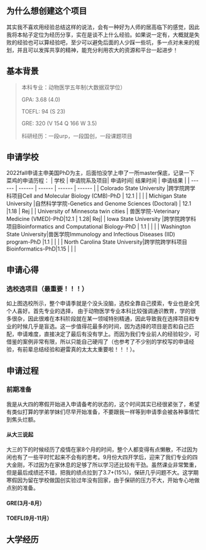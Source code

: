 ## 为什么想创建这个项目
其实我不喜欢用经验总结这样的说法，会有一种好为人师的居高临下的感觉，因此我将本帖子定位为经历分享，实在是谈不上什么经验。如果说一定有，大概就是失败的经验也可以算经验吧，至少可以避免后面的人少踩一些坑，多一点对未来的规划，并且可以发挥共享的精神，能充分利用农大的资源和平台一起进步！

## 基本背景
> 本科专业：动物医学五年制(大数据双学位）
> 
> GPA: 3.68 (4.0)
>   
> TOEFL: 94 (S 23)
> 
> GRE: 320 (V 154 Q 166 W 3.5)  
> 
> 科研经历：一段urp，一段国创，一段课题项目

## 申请学校
2022fall申请主申美国PhD为主，后面怕没学上申了一所master保底，记录一下菜鸡的申请历程：
| 学校 | 申请院系及项目| 申请时间| 结果时间 | 申请结果 |
| ------ | ------ | ------ | ------ | ------ |
| Colorado State University |跨学院跨学科项目Cell and Molecular Biology (CMB)-PhD | 12.1 | | |
| Michigan State University |自然科学学院-Genetics and Genome Sciences (Doctoral) | 12.1 |1.18 | Rej |
| University of Minnesota twin cities | 兽医学院-Veterinary Medicine (VMED)-PhD|12.1 | 1.28| Rej|
| Iowa State University |跨学院跨学科项目Bioinformatics and Computational Biology-PhD | 1.1 | | |
| Washington State University|兽医学院Immunology and Infectious Diseases (IID) program-PhD |1.1 | | |
| North Carolina State University|跨学院跨学科项目Bioinformatics-PhD|1.15 | | |

## 申请心得
### 选校选项目（最重要！！！）
如上图选校所示，整个申请季就是个没头没脑，选校全靠自己摸索，专业也是全凭个人喜好。首先专业的选择， 由于动物医学专业本科比较强调通识教育，学的很多很杂，因此很难在本科阶段就在某一领域特别精通，因此导致我在选择项目和专业的时候几乎是盲选。这一步值得花最多的时间，因为选择的项目是否和自己匹配，申请难度，直接决定了最后有没有学上。而因为我们专业前人的经验较少，可借鉴的案例非常有限，所以只能自己硬闯了（也参考了不少别的学校写的申请经验，有前辈总结经验和避雷真的太太太重要啦！！！）。

## 申请过程
### 前期准备
我是从大四的寒假开始进入申请备考的状态的，这个时间其实已经很紧张了，希望有类似打算的学弟学妹们尽早开始准备，不要跟我一样等到申请季会被各种事情忙到焦头烂额。

#### 从大三说起
大三的下的时候经历了疫情在家8个月的时间，整个人都变得有点懒散，不过因为闲也有了一些平时忙起来不会有的思考。9月份大四开学后，迎来了我们专业的四大金刚，不过因为在家休息的足够了所以学习还比较有干劲。虽然课业非常繁重，但是最后成绩还不错，把我的绩点拉到了3.7+(15%)，保研几乎问题不大。这学期寒假因为留在学校做国创实验过年没有回家，由于保研的压力不大，开始专心地做点别的准备。

#### GRE(3月-8月）


#### TOEFL(9月-11月）



## 大学经历

